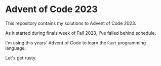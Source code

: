 # Advent of Code 2023
This repository contains my solutions to Advent of Code 2023. 

As it started during finals week of Fall 2023, I've falled behind schedule. 

I'm using this years' Advent of Code to learn the `Rust` programming language.

Let's get rusty. 
